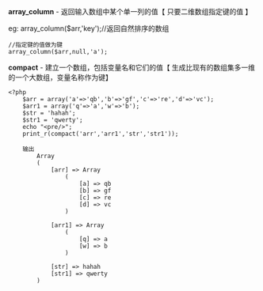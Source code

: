 **array\_column** - 返回输入数组中某个单一列的值【 只要二维数组指定键的值 】

eg: array\_column\($arr,'key'\);//返回自然排序的数组

```
//指定键的值做为键
array_column($arr,null,'a');
```

**compact** - 建立一个数组，包括变量名和它们的值【 生成比现有的数组集多一维的一个大数组，变量名称作为键】

```
<?php
    $arr = array('a'=>'qb','b'=>'gf','c'=>'re','d'=>'vc');
    $arr1 = array('q'=>'a','w'=>'b');
    $str = 'hahah';
    $str1 = 'qwerty';
    echo "<pre/>";
    print_r(compact('arr','arr1','str','str1'));

    输出
        Array
        (
            [arr] => Array
                (
                    [a] => qb
                    [b] => gf
                    [c] => re
                    [d] => vc
                )
        
            [arr1] => Array
                (
                    [q] => a
                    [w] => b
                )
        
            [str] => hahah
            [str1] => qwerty
        )
```



